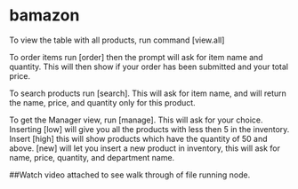 # bamazon

To view the table with all products, run command [view.all]

To order items run [order] then the prompt will ask for item name and quantity. This will then show if your order has been submitted and your total price.

To search products run [search]. This will ask for item name, and will return the name, price, and quantity only for this product.

To get the Manager view, run [manage]. This will ask for your choice. Inserting [low] will give you all the products with less then 5 in the inventory. Insert [high] this will show products which have the quantity of 50 and above. [new] will let you insert a new product in inventory, this will ask for name, price, quantity, and department name.

##Watch video attached to see walk through of file running node.
